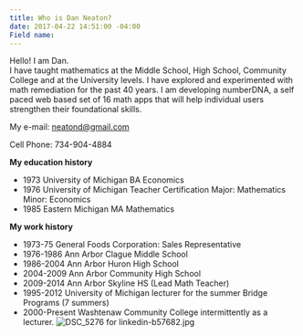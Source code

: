 ```yaml
---
title: Who is Dan Neaton?
date: 2017-04-22 14:51:00 -04:00
Field name: 
---
```


Hello! I am Dan.     
I have taught mathematics at the Middle School, High School, Community College and at the University levels.
I have explored and experimented with math remediation for the past 40 years. I am developing numberDNA, a self paced
web based set of 16 math apps that will help individual users strengthen their foundational skills.

My e-mail: neatond@gmail.com

Cell Phone: 734-904-4884
  
**My education history**
* 1973  University of Michigan BA Economics
* 1976  University of Michigan Teacher Certification
      Major: Mathematics   Minor: Economics
* 1985  Eastern Michigan MA Mathematics
 
**My work history**
  * 1973-75 General Foods Corporation: Sales Representative
  * 1976-1986 Ann Arbor Clague Middle School
  * 1986-2004 Ann Arbor Huron High School
  * 2004-2009 Ann Arbor Community High School
  * 2009-2014 Ann Arbor Skyline HS (Lead Math Teacher)
  * 1995-2012 University of Michigan lecturer for the 
    summer Bridge Programs (7 summers)
  * 2000-Present  Washtenaw Community College 
    intermittently as a lecturer.
![DSC_5276 for linkedin-b57682.jpg](/uploads/DSC_5276%20for%20linkedin-b57682.jpg)